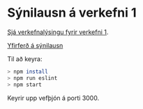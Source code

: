 # Sýnilausn á verkefni 1

[Sjá verkefnalýsingu fyrir verkefni 1](https://github.com/Vefforritun/vef2-2018-v1).

[Yfirferð á sýnilausn](https://youtu.be/vQgB9zBtV68)

Til að keyra:

```bash
> npm install
> npm run eslint
> npm start
```

Keyrir upp vefþjón á porti 3000.
